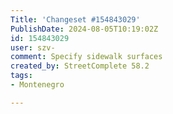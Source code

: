 ```yaml
---
Title: 'Changeset #154843029'
PublishDate: 2024-08-05T10:19:02Z
id: 154843029
user: szv-
comment: Specify sidewalk surfaces
created_by: StreetComplete 58.2
tags:
- Montenegro

---
```

